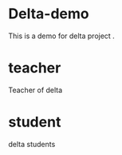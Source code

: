 # Delta-demo
This is a demo for delta project .

# teacher
Teacher of delta
# student
delta students
